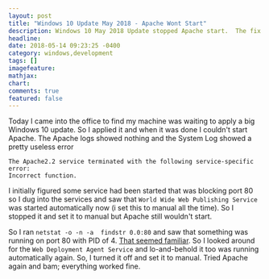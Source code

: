 ```yaml
---
layout: post
title: "Windows 10 Update May 2018 - Apache Wont Start"
description: Windows 10 May 2018 Update stopped Apache start.  The fix is simple!
headline: 
date: 2018-05-14 09:23:25 -0400
category: windows,development
tags: []
imagefeature: 
mathjax: 
chart: 
comments: true
featured: false
---
```

Today I came into the office to find my machine was waiting to apply a big Windows 10 update.  So I applied it and when it was done I couldn't start Apache.  The Apache logs showed nothing and the System Log showed a pretty useless error

```log
The Apache2.2 service terminated with the following service-specific error: 
Incorrect function.
```

I initially figured some service had been started that was blocking port 80 so I dug into the services and saw that `World Wide Web Publishing Service` was started automatically now (i set this to manual all the time).  So I stopped it and set it to manual but Apache still wouldn't start.

So I ran `netstat -o -n -a	findstr 0.0:80` and saw that something was running on port 80 with PID of 4.  [That seemed familiar](http://code.rawlinson.us/2011/05/windows-7-apache-wont-start-on-port-80.html).  So I looked around for the `Web Deployment Agent Service` and lo-and-behold it too was running automatically again. So, I turned it off and set it to manual.  Tried Apache again and bam; everything worked fine.


